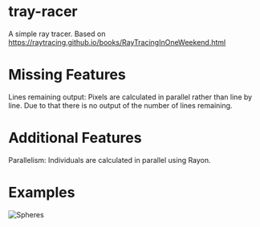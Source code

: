 # tray-racer
A simple ray tracer. Based on https://raytracing.github.io/books/RayTracingInOneWeekend.html

# Missing Features
Lines remaining output: Pixels are calculated in parallel rather than line by line. Due to that there is no output of the number of lines remaining.

# Additional Features
Parallelism: Individuals are calculated in parallel using Rayon.

# Examples
![Spheres](spheres.ppm)
